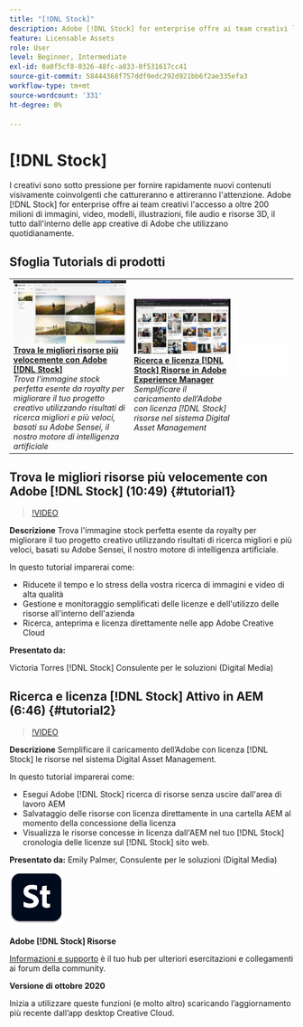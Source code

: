 ```yaml
---
title: "[!DNL Stock]"
description: Adobe [!DNL Stock] for enterprise offre ai team creativi l'accesso a oltre 200 milioni di immagini, video, modelli, illustrazioni, file audio e risorse 3D
feature: Licensable Assets
role: User
level: Beginner, Intermediate
exl-id: 0a0f5cf8-0326-48fc-a833-0f531617cc41
source-git-commit: 58444368f757ddf9edc292d921bb6f2ae335efa3
workflow-type: tm+mt
source-wordcount: '331'
ht-degree: 0%

---
```


# [!DNL Stock]

I creativi sono sotto pressione per fornire rapidamente nuovi contenuti visivamente coinvolgenti che cattureranno e attireranno l&#39;attenzione. Adobe [!DNL Stock] for enterprise offre ai team creativi l&#39;accesso a oltre 200 milioni di immagini, video, modelli, illustrazioni, file audio e risorse 3D, il tutto dall&#39;interno delle app creative di Adobe che utilizzano quotidianamente.

## Sfoglia Tutorials di prodotti

<table style="table-layout:fixed">
<tr>
 <td>
   <a href="stock.md#tutorial1">
      <img alt="Trova le migliori risorse più velocemente con Adobe [!DNL Stock]" src="../assets/stock_torres_thumbnail.jpg" />
   </a>
    <div>
   <a href="stock.md#tutorial1"><strong>Trova le migliori risorse più velocemente con Adobe [!DNL Stock]</strong></a>
    </div>
    <em>Trova l'immagine stock perfetta esente da royalty per migliorare il tuo progetto creativo utilizzando risultati di ricerca migliori e più veloci, basati su Adobe Sensei, il nostro motore di intelligenza artificiale</em>
    <br>
  </td>
  <td>
   <a href="stock.md#tutorial2">
      <img alt="Ricerca e licenza [!DNL Stock] Attivi nell&apos;AEM" src="../assets/stock_aemintegration_palmer_thumbnail.jpg" />
   </a>
    <div>
   <a href="stock.md#tutorial2"><strong>Ricerca e licenza [!DNL Stock] Risorse in Adobe Experience Manager</strong></a>
    </div>
    <em>Semplificare il caricamento dell’Adobe con licenza [!DNL Stock] risorse nel sistema Digital Asset Management</em>
    <br>
  </td>
  <td>
    <img alt="Spaziatore" src="../assets/Whitespacer.png" />
    <div>
    <br>
  </td>
</tr>
</table>

## Trova le migliori risorse più velocemente con Adobe [!DNL Stock] (10:49) {#tutorial1}

>[!VIDEO](https://video.tv.adobe.com/v/326951?hidetitle=true)

**Descrizione**
Trova l&#39;immagine stock perfetta esente da royalty per migliorare il tuo progetto creativo utilizzando risultati di ricerca migliori e più veloci, basati su Adobe Sensei, il nostro motore di intelligenza artificiale.

In questo tutorial imparerai come:
* Riducete il tempo e lo stress della vostra ricerca di immagini e video di alta qualità
* Gestione e monitoraggio semplificati delle licenze e dell&#39;utilizzo delle risorse all&#39;interno dell&#39;azienda
* Ricerca, anteprima e licenza direttamente nelle app Adobe Creative Cloud

**Presentato da:**

Victoria Torres [!DNL Stock] Consulente per le soluzioni (Digital Media)

## Ricerca e licenza [!DNL Stock] Attivo in AEM (6:46) {#tutorial2}

>[!VIDEO](https://video.tv.adobe.com/v/326952?hidetitle=true)

**Descrizione**
Semplificare il caricamento dell’Adobe con licenza [!DNL Stock] le risorse nel sistema Digital Asset Management.

In questo tutorial imparerai come:
* Esegui Adobe [!DNL Stock] ricerca di risorse senza uscire dall&#39;area di lavoro AEM
* Salvataggio delle risorse con licenza direttamente in una cartella AEM al momento della concessione della licenza
* Visualizza le risorse concesse in licenza dall&#39;AEM nel tuo [!DNL Stock] cronologia delle licenze sul [!DNL Stock] sito web.

**Presentato da:**
Emily Palmer, Consulente per le soluzioni (Digital Media)

![[!DNL Stock] Logo](../assets/st_appicon_96.png)

**Adobe [!DNL Stock] Risorse**

[Informazioni e supporto](https://helpx.adobe.com/support/stock.html) è il tuo hub per ulteriori esercitazioni e collegamenti ai forum della community.

**Versione di ottobre 2020**

Inizia a utilizzare queste funzioni (e molto altro) scaricando l’aggiornamento più recente dall’app desktop Creative Cloud.

